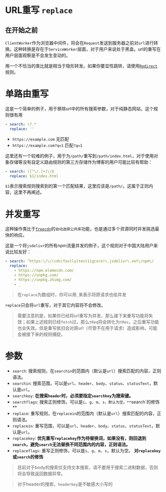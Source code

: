 # URL重写 `replace`

## 在开始之前

`ClientWorker`作为浏览器中间件，将会在`Request`发送到服务器之前对`url`进行转换。这种转换是存在于`ServiceWorker`层面，对于用户来说处于黑盒。url的重写在用户层面观察是不会发生变动的。

用一个不恰当的类比就是相当于隐形转发。如果你要显性跳转，请使用[`Redirect`](/rule/redirect)规则。

# 单路由重写

这是一个简单的例子，用于移除url中的所有搜索参数，对于纯静态网站，这个规则很有用

```yaml
- search: \?.*
  replace: ''
```

- `https://example.com` 无匹配
- `https://example.com?q=1` 匹配`?q=1`

这里还有一个较难的例子，用于为`/path/`重写到`/path/index.html`，对于使用对象存储等没有自定义路由规则的第三方存储作为博客的用户可能比较有帮助：

```yaml
- search: ([^\/.]+)\/$
  replace: $1/index.html
```

`$1`表示搜索规则搜索到的第一个匹配结果，这里应该是`/path/`。这属于正则内容，这里不再阐述。

# 并发重写

这种操作类比于[`freecdn`](https://github.com/EtherDream/freecdn)的`自动选择公共库`功能，也是通过多个资源同时并发挑选最快的响应。

这是一个将`jsdelivr`的所有npm流量并发的例子，这个规则对于中国大陆用户来说比较友好：

```yaml
- search: ^https:\/\/(cdn|fastly|test1|gcore)\.jsdelivr\.net\/npm\/
  replace: 
    - https://npm.elemecdn.com/
    - https://unpkg.com/
    - https://unpkg.zhimg.com/
    - _
```

> 在`replace`为数组时，你可以用`_`来表示将原请求也给并发

`replace`只会将`url`重写，对于其它内容将不会修改。

> 需要注意的是，如果你已经将url重写为并发，那么接下来重写功能将失效；如果上述规则已经`fetch`过，那么`tReq`将会转化为`tRes`，之后重写功能也会失效。但是重写依旧会对原url（尽管不在用于请求）造成影响，可能会被接下来的规则捕捉。



# 参数

- `search`: 搜索规则，在`searchin`的范围内（默认是`url`）搜索匹配的内容，正则语法。
- `searchin`: 搜索范围，可以是`url`、`header`、`body`、`status`、`statusText`，默认是`url`。
- `searchkey`: **在搜索`header`时，必须要指定`searchkey`为搜索键。**
- `searchflags`: 搜索正则修饰，可以是`i`、`g`、`m`、`s，默认为空。**`search`的修饰**
- `replace`: 重写规则，在`replacein`的范围内（默认是`url`）搜索匹配的内容，正则语法。
- `replacein`: 重写范围，可以是`url`、`header`、`body`、`status`、`statusText`，默认是`url`。
- `replacekey`: **优先重写`replacekey`作为待替换词，如果没有，则回退到`search`，避免`search`无法替换不同范围内的内容，正则语法。**
- `replaceflags`: 重写正则修饰，可以是`i`、`g`、`m`、`s`，默认为空。 **对`replacekey`或`search`的修饰**

> 目前对于body的搜索仅支持文本搜索，请不要用于搜索二进制数据，否则将会导致返回数据异常。

> 对于header的搜索，`headerkey`是不敏感大小写的